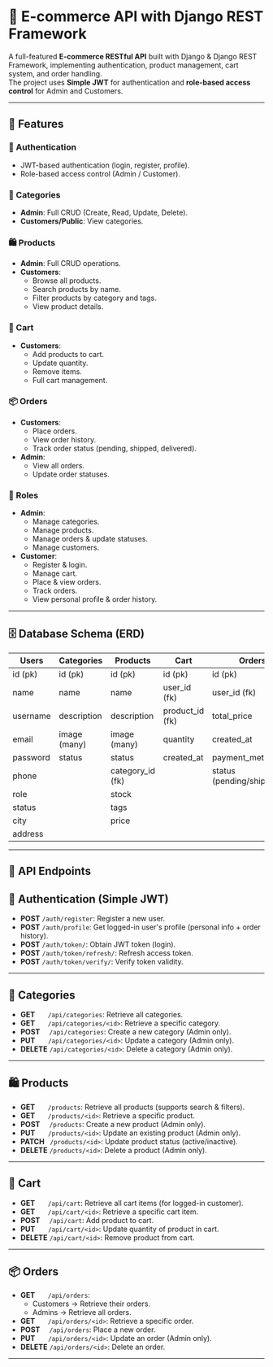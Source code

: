 # 🛒 E-commerce API with Django REST Framework

A full-featured **E-commerce RESTful API** built with Django & Django REST Framework, implementing authentication, product management, cart system, and order handling.  
The project uses **Simple JWT** for authentication and **role-based access control** for Admin and Customers.

---

## 🚀 Features

### 🔐 Authentication
- JWT-based authentication (login, register, profile).  
- Role-based access control (Admin / Customer).  

### 📂 Categories
- **Admin**: Full CRUD (Create, Read, Update, Delete).  
- **Customers/Public**: View categories.  

### 🛍️ Products
- **Admin**: Full CRUD operations.  
- **Customers**:  
  - Browse all products.  
  - Search products by name.  
  - Filter products by category and tags.  
  - View product details.  

### 🛒 Cart
- **Customers**:  
  - Add products to cart.  
  - Update quantity.  
  - Remove items.  
  - Full cart management.  

### 📦 Orders
- **Customers**:  
  - Place orders.  
  - View order history.  
  - Track order status (pending, shipped, delivered).  
- **Admin**:  
  - View all orders.  
  - Update order statuses.  

### 👥 Roles
- **Admin**:  
  - Manage categories.  
  - Manage products.  
  - Manage orders & update statuses.  
  - Manage customers.  
- **Customer**:  
  - Register & login.  
  - Manage cart.  
  - Place & view orders.  
  - Track orders.  
  - View personal profile & order history.  

---

## 🗄️ Database Schema (ERD)

| Users             | Categories        | Products          | Cart              | Orders                     | OrderItems           |
|-------------------|------------------|------------------|------------------|----------------------------|----------------------|
| id (pk)           | id (pk)          | id (pk)          | id (pk)          | id (pk)                    | id (pk)              |
| name              | name             | name             | user_id (fk)     | user_id (fk)               | order_id (fk)        |
| username          | description      | description      | product_id (fk)  | total_price                | product_id (fk)      |
| email             | image (many)     | image (many)     | quantity         | created_at                 | quantity             |
| password          | status           | status           | created_at       | payment_method             | price                |
| phone             |                  | category_id (fk) |                   | status (pending/shipped/…) |                      |
| role              |                  | stock            |                   |                            |                      |
| status            |                  | tags             |                   |                            |                      |
| city              |                  | price            |                   |                            |                      |
| address           |                  |                  |                   |                            |                      |

---

## 📌 API Endpoints


## 🔐 Authentication (Simple JWT)

- **POST** `/auth/register`: Register a new user.  
- **POST** `/auth/profile`: Get logged-in user's profile (personal info + order history).  
- **POST** `/auth/token/`: Obtain JWT token (login).  
- **POST** `/auth/token/refresh/`: Refresh access token.  
- **POST** `/auth/token/verify/`: Verify token validity.  

---

## 📂 Categories

- **GET** `   /api/categories`: Retrieve all categories.  
- **GET** `   /api/categories/<id>`: Retrieve a specific category.  
- **POST** `  /api/categories`: Create a new category (Admin only).  
- **PUT** `   /api/categories/<id>`: Update a category (Admin only).  
- **DELETE** `/api/categories/<id>`: Delete a category (Admin only).  

---

## 🛍️ Products

- **GET** `   /products`: Retrieve all products (supports search & filters).  
- **GET** `   /products/<id>`: Retrieve a specific product.  
- **POST** `  /products`: Create a new product (Admin only).  
- **PUT** `   /products/<id>`: Update an existing product (Admin only).  
- **PATCH** ` /products/<id>`: Update product status (active/inactive).  
- **DELETE** `/products/<id>`: Delete a product (Admin only).  

---

## 🛒 Cart

- **GET** `   /api/cart`: Retrieve all cart items (for logged-in customer).  
- **GET** `   /api/cart/<id>`: Retrieve a specific cart item.  
- **POST** `  /api/cart`: Add product to cart.  
- **PUT** `   /api/cart/<id>`: Update quantity of product in cart.  
- **DELETE** `/api/cart/<id>`: Remove product from cart.  

---

## 📦 Orders

- **GET** `   /api/orders`:  
  - Customers → Retrieve their orders.  
  - Admins → Retrieve all orders.  
- **GET** `   /api/orders/<id>`: Retrieve a specific order.  
- **POST** `  /api/orders`: Place a new order.  
- **PUT** `   /api/orders/<id>`: Update an order (Admin only).  
- **DELETE** `/api/orders/<id>`: Delete an order.  

---
